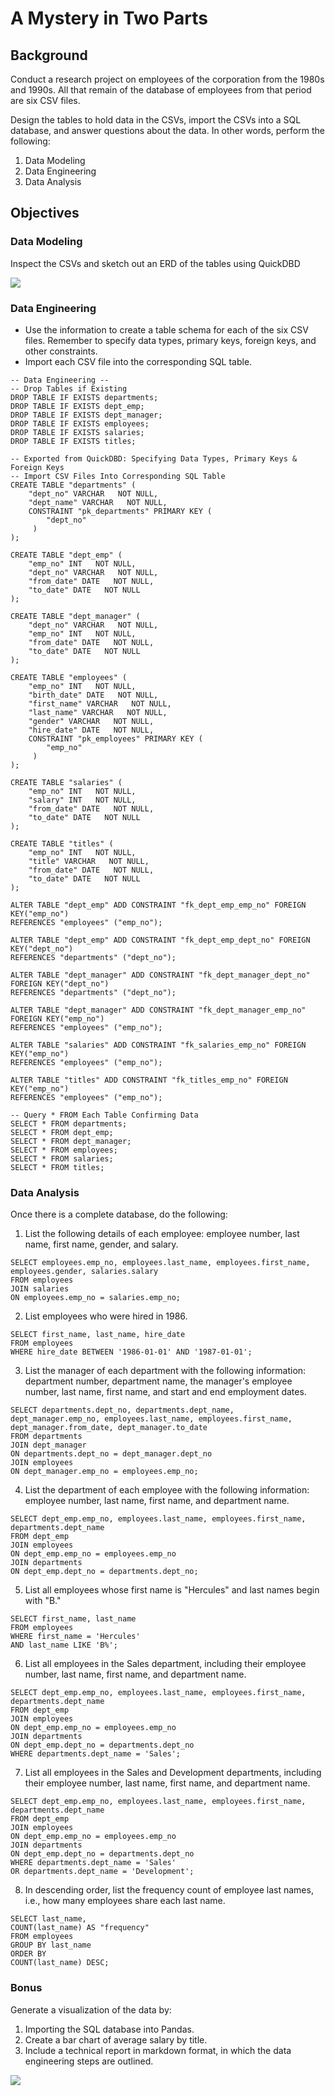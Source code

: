 # A Mystery in Two Parts


## Background

Conduct a research project on employees of the corporation from the 1980s and 1990s. All that remain of the database of employees from that period are six CSV files.

Design the tables to hold data in the CSVs, import the CSVs into a SQL database, and answer questions about the data. In other words, perform the following:
1. Data Modeling
2. Data Engineering
3. Data Analysis


## Objectives

### Data Modeling
Inspect the CSVs and sketch out an ERD of the tables using QuickDBD

![](Images/Entity%20Relationship%20Diagram%20(ERD).png)

### Data Engineering
* Use the information to create a table schema for each of the six CSV files. Remember to specify data types, primary keys, foreign keys, and other constraints.
* Import each CSV file into the corresponding SQL table.

```
-- Data Engineering --
-- Drop Tables if Existing
DROP TABLE IF EXISTS departments;
DROP TABLE IF EXISTS dept_emp;
DROP TABLE IF EXISTS dept_manager;
DROP TABLE IF EXISTS employees;
DROP TABLE IF EXISTS salaries;
DROP TABLE IF EXISTS titles;

-- Exported from QuickDBD: Specifying Data Types, Primary Keys & Foreign Keys 
-- Import CSV Files Into Corresponding SQL Table
CREATE TABLE "departments" (
    "dept_no" VARCHAR   NOT NULL,
    "dept_name" VARCHAR   NOT NULL,
    CONSTRAINT "pk_departments" PRIMARY KEY (
        "dept_no"
     )
);

CREATE TABLE "dept_emp" (
    "emp_no" INT   NOT NULL,
    "dept_no" VARCHAR   NOT NULL,
    "from_date" DATE   NOT NULL,
    "to_date" DATE   NOT NULL
);

CREATE TABLE "dept_manager" (
    "dept_no" VARCHAR   NOT NULL,
    "emp_no" INT   NOT NULL,
    "from_date" DATE   NOT NULL,
    "to_date" DATE   NOT NULL
);

CREATE TABLE "employees" (
    "emp_no" INT   NOT NULL,
    "birth_date" DATE   NOT NULL,
    "first_name" VARCHAR   NOT NULL,
    "last_name" VARCHAR   NOT NULL,
    "gender" VARCHAR   NOT NULL,
    "hire_date" DATE   NOT NULL,
    CONSTRAINT "pk_employees" PRIMARY KEY (
        "emp_no"
     )
);

CREATE TABLE "salaries" (
    "emp_no" INT   NOT NULL,
    "salary" INT   NOT NULL,
    "from_date" DATE   NOT NULL,
    "to_date" DATE   NOT NULL
);

CREATE TABLE "titles" (
    "emp_no" INT   NOT NULL,
    "title" VARCHAR   NOT NULL,
    "from_date" DATE   NOT NULL,
    "to_date" DATE   NOT NULL
);

ALTER TABLE "dept_emp" ADD CONSTRAINT "fk_dept_emp_emp_no" FOREIGN KEY("emp_no")
REFERENCES "employees" ("emp_no");

ALTER TABLE "dept_emp" ADD CONSTRAINT "fk_dept_emp_dept_no" FOREIGN KEY("dept_no")
REFERENCES "departments" ("dept_no");

ALTER TABLE "dept_manager" ADD CONSTRAINT "fk_dept_manager_dept_no" FOREIGN KEY("dept_no")
REFERENCES "departments" ("dept_no");

ALTER TABLE "dept_manager" ADD CONSTRAINT "fk_dept_manager_emp_no" FOREIGN KEY("emp_no")
REFERENCES "employees" ("emp_no");

ALTER TABLE "salaries" ADD CONSTRAINT "fk_salaries_emp_no" FOREIGN KEY("emp_no")
REFERENCES "employees" ("emp_no");

ALTER TABLE "titles" ADD CONSTRAINT "fk_titles_emp_no" FOREIGN KEY("emp_no")
REFERENCES "employees" ("emp_no");

-- Query * FROM Each Table Confirming Data
SELECT * FROM departments;
SELECT * FROM dept_emp;
SELECT * FROM dept_manager;
SELECT * FROM employees;
SELECT * FROM salaries;
SELECT * FROM titles;
```

### Data Analysis
Once there is a complete database, do the following:

1. List the following details of each employee: employee number, last name, first name, gender, and salary.
```
SELECT employees.emp_no, employees.last_name, employees.first_name, employees.gender, salaries.salary
FROM employees
JOIN salaries
ON employees.emp_no = salaries.emp_no;
```

2. List employees who were hired in 1986.
```
SELECT first_name, last_name, hire_date 
FROM employees
WHERE hire_date BETWEEN '1986-01-01' AND '1987-01-01';
```

3. List the manager of each department with the following information: department number, department name, the manager's employee number, last name, first name, and start and end employment dates.
```
SELECT departments.dept_no, departments.dept_name, dept_manager.emp_no, employees.last_name, employees.first_name, dept_manager.from_date, dept_manager.to_date
FROM departments
JOIN dept_manager
ON departments.dept_no = dept_manager.dept_no
JOIN employees
ON dept_manager.emp_no = employees.emp_no;
```

4. List the department of each employee with the following information: employee number, last name, first name, and department name.
```
SELECT dept_emp.emp_no, employees.last_name, employees.first_name, departments.dept_name
FROM dept_emp
JOIN employees
ON dept_emp.emp_no = employees.emp_no
JOIN departments
ON dept_emp.dept_no = departments.dept_no;
```

5. List all employees whose first name is "Hercules" and last names begin with "B."
```
SELECT first_name, last_name
FROM employees
WHERE first_name = 'Hercules'
AND last_name LIKE 'B%';
```

6. List all employees in the Sales department, including their employee number, last name, first name, and department name.
```
SELECT dept_emp.emp_no, employees.last_name, employees.first_name, departments.dept_name
FROM dept_emp
JOIN employees
ON dept_emp.emp_no = employees.emp_no
JOIN departments
ON dept_emp.dept_no = departments.dept_no
WHERE departments.dept_name = 'Sales';
```

7. List all employees in the Sales and Development departments, including their employee number, last name, first name, and department name.
```
SELECT dept_emp.emp_no, employees.last_name, employees.first_name, departments.dept_name
FROM dept_emp
JOIN employees
ON dept_emp.emp_no = employees.emp_no
JOIN departments
ON dept_emp.dept_no = departments.dept_no
WHERE departments.dept_name = 'Sales' 
OR departments.dept_name = 'Development';
```

8. In descending order, list the frequency count of employee last names, i.e., how many employees share each last name.
```
SELECT last_name,
COUNT(last_name) AS "frequency"
FROM employees
GROUP BY last_name
ORDER BY
COUNT(last_name) DESC;
```

### Bonus
Generate a visualization of the data by:

1. Importing the SQL database into Pandas.
2. Create a bar chart of average salary by title.
3. Include a technical report in markdown format, in which the data engineering steps are outlined.

![](Images/average_salary_by_title.png)